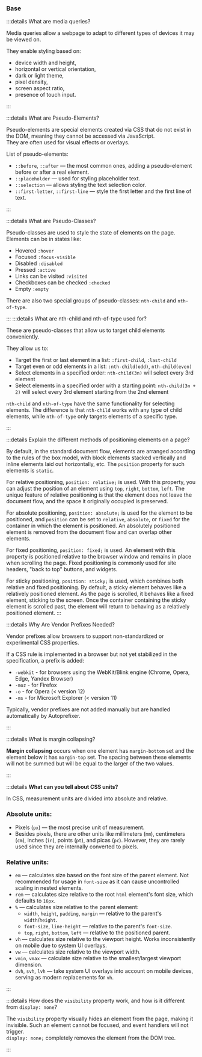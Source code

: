 ### Base

:::details What are media queries?

Media queries allow a webpage to adapt to different types of devices it may be viewed on.

They enable styling based on:

-   device width and height,
-   horizontal or vertical orientation,
-   dark or light theme,
-   pixel density,
-   screen aspect ratio,
-   presence of touch input.

:::

:::details What are Pseudo-Elements?

Pseudo-elements are special elements created via CSS that do not exist in the DOM, meaning they cannot be accessed via JavaScript.  
They are often used for visual effects or overlays.

List of pseudo-elements:

-   `::before`, `::after` — the most common ones, adding a pseudo-element before or after a real element.
-   `::placeholder` — used for styling placeholder text.
-   `::selection` — allows styling the text selection color.
-   `::first-letter`, `::first-line` — style the first letter and the first line of text.

:::

:::details What are Pseudo-Classes?

Pseudo-classes are used to style the state of elements on the page.  
Elements can be in states like:

-   Hovered `:hover`
-   Focused `:focus-visible`
-   Disabled `:disabled`
-   Pressed `:active`
-   Links can be visited `:visited`
-   Checkboxes can be checked `:checked`
-   Empty `:empty`

There are also two special groups of pseudo-classes: `nth-child` and `nth-of-type`.

:::
:::details What are nth-child and nth-of-type used for?

These are pseudo-classes that allow us to target child elements conveniently.

They allow us to:

-   Target the first or last element in a list: `:first-child`, `:last-child`
-   Target even or odd elements in a list: `:nth-child(odd)`, `nth-child(even)`
-   Select elements in a specified order: `nth-child(3n)` will select every 3rd element
-   Select elements in a specified order with a starting point: `nth-child(3n + 2)` will select every 3rd element starting from the 2nd element

`nth-child` and `nth-of-type` have the same functionality for selecting elements. The difference is that `nth-child` works with any type of child elements, while `nth-of-type` only targets elements of a specific type.

:::

:::details Explain the different methods of positioning elements on a page?

By default, in the standard document flow, elements are arranged according to the rules of the box model, with block elements stacked vertically and inline elements laid out horizontally, etc. The `position` property for such elements is `static`.

For relative positioning, `position: relative;` is used. With this property, you can adjust the position of an element using `top`, `right`, `bottom`, `left`. The unique feature of relative positioning is that the element does not leave the document flow, and the space it originally occupied is preserved.

For absolute positioning, `position: absolute;` is used for the element to be positioned, and `position` can be set to `relative`, `absolute`, or `fixed` for the container in which the element is positioned. An absolutely positioned element is removed from the document flow and can overlap other elements.

For fixed positioning, `position: fixed;` is used. An element with this property is positioned relative to the browser window and remains in place when scrolling the page. Fixed positioning is commonly used for site headers, "back to top" buttons, and widgets.

For sticky positioning, `position: sticky;` is used, which combines both relative and fixed positioning. By default, a sticky element behaves like a relatively positioned element. As the page is scrolled, it behaves like a fixed element, sticking to the screen. Once the container containing the sticky element is scrolled past, the element will return to behaving as a relatively positioned element.
:::

:::details Why Are Vendor Prefixes Needed?

Vendor prefixes allow browsers to support non-standardized or experimental CSS properties.

If a CSS rule is implemented in a browser but not yet stabilized in the specification, a prefix is added:

-   `-webkit` - for browsers using the WebKit/Blink engine (Chrome, Opera, Edge, Yandex Browser)
-   `-moz` - for Firefox
-   `-o` - for Opera (< version 12)
-   `-ms` - for Microsoft Explorer (< version 11)

Typically, vendor prefixes are not added manually but are handled automatically by Autoprefixer.

:::

:::details What is margin collapsing?

**Margin collapsing** occurs when one element has `margin-bottom` set and the element below it has `margin-top` set. The spacing between these elements will not be summed but will be equal to the larger of the two values.

:::

:::details **What can you tell about CSS units?**

In CSS, measurement units are divided into absolute and relative.

### Absolute units:

-   Pixels (`px`) — the most precise unit of measurement.
-   Besides pixels, there are other units like millimeters (`mm`), centimeters (`cm`), inches (`in`), points (`pt`), and picas (`pc`). However, they are rarely used since they are internally converted to pixels.

### Relative units:

-   `em` — calculates size based on the font size of the parent element. Not recommended for usage in `font-size` as it can cause uncontrolled scaling in nested elements.
-   `rem` — calculates size relative to the root `html` element's font size, which defaults to `16px`.
-   `%` — calculates size relative to the parent element:
    -   `width`, `height`, `padding`, `margin` — relative to the parent's `width`/`height`.
    -   `font-size`, `line-height` — relative to the parent's `font-size`.
    -   `top`, `right`, `bottom`, `left` — relative to the positioned parent.
-   `vh` — calculates size relative to the viewport height. Works inconsistently on mobile due to system UI overlays.
-   `vw` — calculates size relative to the viewport width.
-   `vmin`, `vmax` — calculate size relative to the smallest/largest viewport dimension.
-   `dvh`, `svh`, `lvh` — take system UI overlays into account on mobile devices, serving as modern replacements for `vh`.

:::

:::details How does the `visibility` property work, and how is it different from `display: none`?

The `visibility` property visually hides an element from the page, making it invisible. Such an element cannot be focused, and event handlers will not trigger.  
`display: none;` completely removes the element from the DOM tree.

:::
